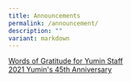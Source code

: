 ```yaml
---
title: Announcements
permalink: /announcement/
description: ""
variant: markdown
---
```

[Words of Gratitude for Yumin Staff](/words-of-gratitude-for-yumin-staff)<br>
[2021 Yumin's 45th Anniversary](https://youtu.be/RWlPX4ma044)